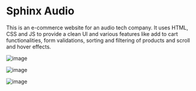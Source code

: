 # Sphinx Audio
This is an e-commerce website for an audio tech company. It uses HTML, CSS and JS to provide a clean UI and various features like add to cart functionalities, form validations, sorting and filtering of products and scroll and hover effects.


![image](https://github.com/khushl21/sphinx-audio-website/assets/170312444/dcfa11e0-ab6a-489a-a91e-ade1f3624365)


![image](https://github.com/khushl21/sphinx-audio-website/assets/170312444/0bbb65ac-5fe6-43dc-9f7c-2030df80f898)


![image](https://github.com/khushl21/sphinx-audio-website/assets/170312444/5ce04cb3-eb02-4f01-b380-1f8d30352643)
